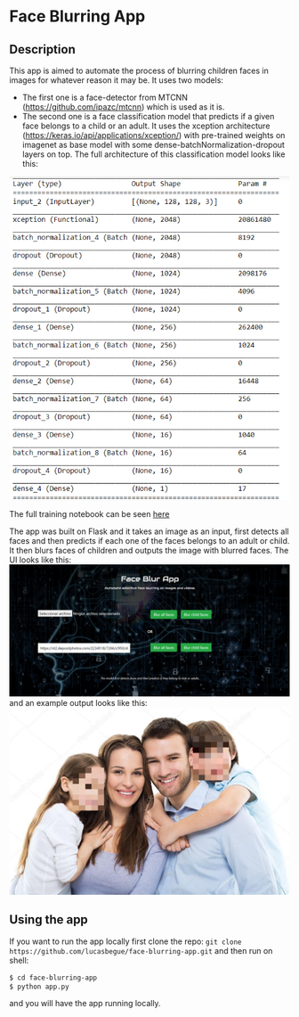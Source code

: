 # Face Blurring App


## Description
This app is aimed to automate the process of blurring children faces in images for 
whatever reason it may be. It uses two models: 
* The first one is a face-detector from MTCNN (https://github.com/ipazc/mtcnn) which
is used as it is.
* The second one is a face classification model that predicts if a given face belongs
to a child or an adult. It uses the xception architecture 
(https://keras.io/api/applications/xception/) with pre-trained weights on imagenet as
base model with some dense-batchNormalization-dropout layers on top. The full 
architecture of this classification model looks like this: 

![architecture image](/static/architecture.png)

The full training notebook can be seen [here](https://github.com/lucasbegue/face-blurring-app/blob/master/training/training.ipynb)


The app was built on Flask and it takes an image as an input, first detects all faces
and then predicts if each one of the faces belongs to an adult or child. It then blurs 
faces of children and outputs the image with blurred faces. 
The UI looks like this: 
![UI image](/static/exampleUI.png)
and an example output looks like this:
![Example Image](/static/blurred/blurred.jpg)

## Using the app
If you want to run the app locally first clone the repo:
`git clone https://github.com/lucasbegue/face-blurring-app.git`
and then run on shell:
```
$ cd face-blurring-app
$ python app.py
```
and you will have the app running locally.



